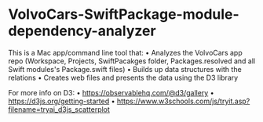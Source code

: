 # VolvoCars-SwiftPackage-module-dependency-analyzer

This is a Mac app/command line tool that:
• Analyzes the VolvoCars app repo (Workspace, Projects, SwiftPacakges folder, Packages.resolved and all Swift modules's Package.swift files)
• Builds up data structures with the relations
• Creates web files and presents the data using the D3 library

For more info on D3:
• https://observablehq.com/@d3/gallery
• https://d3js.org/getting-started
• https://www.w3schools.com/js/tryit.asp?filename=tryai_d3js_scatterplot
